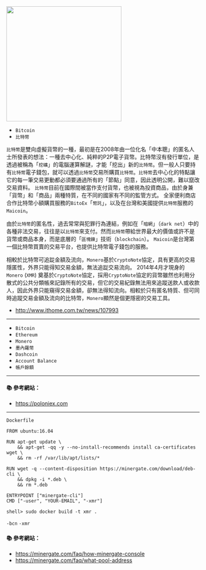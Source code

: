 <img src="http://i.imgur.com/E1L4Ejv.png" width="300">

- `Bitcoin`
- `比特幣`

`比特幣`是雙向虛擬貨幣的一種，最初是在2008年由一位化名「中本聰」的匿名人士所發表的想法：一種去中心化、純粹的P2P電子貨幣。比特幣沒有發行單位，是透過被稱為「`挖礦`」的電腦運算解謎，才能「挖出」新的`比特幣`。但一般人只要持有`比特幣`電子錢包，就可以透過`比特幣`交易所購買`比特幣`。`比特幣`去中心化的特點讓它的每一筆交易更動都必須要通過所有的「節點」同意，因此透明公開，難以竄改交易資料。
`比特幣`目前在國際間被當作支付貨幣，也被視為投資商品，由於身兼「貨幣」和「商品」兩種特質，在不同的國家有不同的監管方式。
全家便利商店合作比特幣小額購買服務的`BitoEx`「`幣託`」，以及在台灣和美國提供`比特幣`服務的`Maicoin`。

由於`比特幣`的匿名性，過去常常與犯罪行為連結，例如在「`暗網`」（`dark net`）中的各種非法交易，往往是以`比特幣`來支付。然而`比特幣`帶給世界最大的價值或許不是貨幣或商品本身，而是底層的「`區塊鍊`」技術（`blockchain`）。
`Maicoin`是台灣第一個比特幣買賣的交易平台，也提供比特幣電子錢包的服務。

相較於比特幣可追踨金額及流向，`Monero`基於`CryptoNote`協定，具有更高的交易隱匿性，外界只能得知交易金額，無法追踨交易流向。
2014年4月才現身的`Monero` (`XMR`) 奠基於`CryptoNote`協定，採用`CryptoNote`協定的貨幣雖然也利用分散式的公共分類帳來記錄所有的交易，但它的交易紀錄無法用來追蹤送款人或收款人，因此外界只能窺得交易金額，卻無法得知流向。相較於只有匿名特質、但可同時追蹤交易金額及流向的比特幣，`Monero`顯然是個更隱密的交易工具。


- http://www.ithome.com.tw/news/107993


---

- `Bitcoin`
- `Ethereum`
- `Monero`
- `墨內羅幣`
- `Dashcoin`
- `Account Balance`
- `帳戶餘額`

---

#### :books: 參考網站：
- https://poloniex.com

---

`Dockerfile`
```
FROM ubuntu:16.04

RUN apt-get update \
    && apt-get -qq -y --no-install-recommends install ca-certificates wget \
  	&& rm -rf /var/lib/apt/lists/*

RUN wget -q --content-disposition https://minergate.com/download/deb-cli \
    && dpkg -i *.deb \
    && rm *.deb

ENTRYPOINT ["minergate-cli"]
CMD ["-user", "YOUR-EMAIL", "-xmr"]
```

```
shell> sudo docker build -t xmr .
```

`-bcn`
`-xmr`

#### :books: 參考網站：
- https://minergate.com/faq/how-minergate-console
- https://minergate.com/faq/what-pool-address